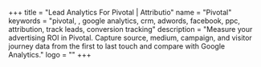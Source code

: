 +++
title = "Lead Analytics For Pivotal | Attributio"
name = "Pivotal"
keywords = "pivotal, , google analytics, crm, adwords, facebook, ppc, attribution, track leads, conversion tracking"
description = "Measure your advertising ROI in Pivotal. Capture source, medium, campaign, and visitor journey data from the first to last touch and compare with Google Analytics."
logo = ""
+++
